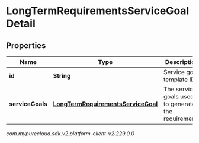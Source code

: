 # LongTermRequirementsServiceGoalDetail


## Properties

| Name | Type | Description | Notes |
| ------------ | ------------- | ------------- | ------------- |
| **id** | **String** | Service goal template ID |  |
| **serviceGoals** | [**LongTermRequirementsServiceGoal**](LongTermRequirementsServiceGoal) | The service goals used to generate the requirements  |  |




_com.mypurecloud.sdk.v2:platform-client-v2:229.0.0_
